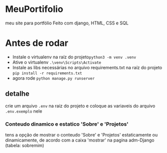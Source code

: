 # MeuPortifolio
meu site para portfólio 
Feito com django, HTML, CSS e SQL

# Antes de rodar
* Instale o virtualenv na raíz do projeto```python3 -m venv .venv```
* Ative o virtualenv ```.\venv\Scripts\Activate```
* Instale as libs necessárias no arquivo requirements.txt na raíz do projeto ```pip install -r requirements.txt```
* agora rode ```python manage.py runserver```

## detalhe
crie um arquivo ```.env``` na raiz do projeto e coloque as variaveis do arquivo ```.env.exemplo``` nele

### Conteudo dinamico e estatico 'Sobre' e 'Projetos'
tens a opção de mostrar o conteudo 'Sobre' e 'Projetos' estaticamente ou dinamicamente, de acordo com a caixa 'mostrar' na pagina adm-Django (tabela: sobremim)
